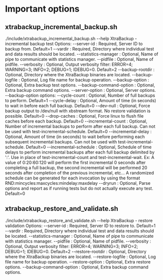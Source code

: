 # Important options

xtrabackup_incremental_backup.sh
------------------------------------------------------------

./include/xtrabackup_incremental_backup.sh --help
XtraBackup - incremental backup test
Options:
     --server-id : Required, Server ID to backup from. Default=1
     --vardir : Required, Directory where individual test and data results should be located. 
     --statistics-manager : Optional, Name of pipe to communicate with statistics manager. 
     --pidfile : Optional, Name of pidfile. 
     --verbosity : Optional, Output verbosity filter: ERROR=4; WARNING=3; INFO=2; DEBUG=1; IDEBUG=0. Default=2
     --backup-rootdir : Optional, Directory where the XtraBackup binaries are located. 
     --backup-logfile : Optional, Log file name for backup operation. 
     --backup-option : Optional, Extra backup test options. 
     --backup-command-option : Optional, Extra backup command options. 
     --server-option : Optional, Server options. 
--backup-option options:
     --cycle-count : Optional, Number of full backups to perform. Default=1
     --cycle-delay : Optional, Amount of time (in seconds) to wait in before each full backup. Default=0
     --dev-null : Optional, Force backup output to /dev/null with xbstream format. No restore validation is possible. Default=0
     --drop-caches : Optional, Force linux to flush file caches before each backup. Default=0
     --incremental-count : Optional, Number of incremental backups to perform after each full backup. Can not be used with test-incremental-schedule. Default=0
     --incremental-delay : Optional, Amount of time (in seconds) to wait before performing each subsequent incremental backups. Can not be used with test-incremental-schedule. Default=0
     --incremental-schedule : Optional, Schedule of time delays to perform incremental backups after each full backup delimited by ':'. Use in place of test-incremental-count and test-incremental-wait. Ex: A value of 0:20:60:120 will perform the first incremental 0 seconds after completing a full backup, the second incremental will be performed 20 seconds after completion of the previous incremental, etc... A randomized schedule can be generated for each invocation by using the format RND:mincycles:maxcycles:mindelay:maxdelay 
     --dryrun : Optional, Parse options and report as if running tests but do not actually execute any test. Default=0

xtrabackup_restore_and_validate.sh
--------------------------------------------------------------

./include/xtrabackup_restore_and_validate.sh --help
XtraBackup - restore validation
Options:
     --server-id : Required, Server ID to restore to. Default=1
     --vardir : Required, Directory where individual test and data results should be located. 
     --statistics-manager : Optional, Name of pipe to communicate with statistics manager. 
     --pidfile : Optional, Name of pidfile. 
     --verbosity : Optional, Output verbosity filter: ERROR=4; WARNING=3; INFO=2; DEBUG=1; IDEBUG=0. Default=2
     --restore-rootdir : Optional, Directory where the XtraBackup binaries are located. 
     --restore-logfile : Optional, Log file name for backup operation. 
     --restore-option : Optional, Extra restore options. 
     --backup-command-option : Optional, Extra backup command options.
